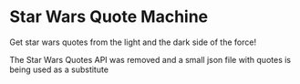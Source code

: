 # Star Wars Quote Machine

Get star wars quotes from the light and the dark side of the force!

The Star Wars Quotes API was removed and a small json file with quotes is being used as a substitute
